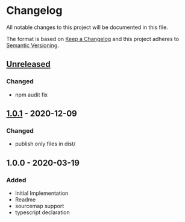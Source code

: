 # Changelog

All notable changes to this project will be documented in this file.

The format is based on [Keep a Changelog](http://keepachangelog.com/en/1.0.0/)
and this project adheres to [Semantic Versioning](http://semver.org/spec/v2.0.0.html).

## [Unreleased]
### Changed
- npm audit fix
## [1.0.1] - 2020-12-09
### Changed
- publish only files in dist/

## 1.0.0 - 2020-03-19
### Added
- Initial Implementation
- Readme
- sourcemap support
- typescript declaration

[Unreleased]: https://github.com/stropho/rollup-plugin-banner2/compare/v1.0.1...HEAD
[1.0.1]: https://github.com/stropho/rollup-plugin-banner2/compare/v1.0.0...v1.0.1
